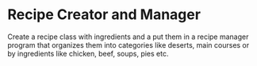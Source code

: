 # Recipe Creator and Manager

Create a recipe class with ingredients and a put them in a recipe manager program that organizes them into categories like deserts, main courses or by ingredients like chicken, beef, soups, pies etc.